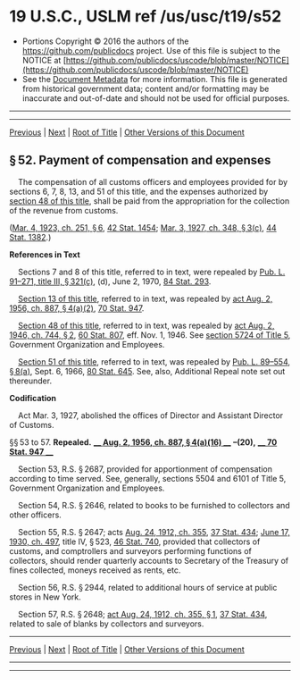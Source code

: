 ---
---

# 19 U.S.C., USLM ref /us/usc/t19/s52

* Portions Copyright © 2016 the authors of the https://github.com/publicdocs project.
  Use of this file is subject to the NOTICE at [https://github.com/publicdocs/uscode/blob/master/NOTICE](https://github.com/publicdocs/uscode/blob/master/NOTICE)
* See the [Document Metadata](././../../../..//README.md) for more information.
  This file is generated from historical government data; content and/or formatting may be inaccurate and out-of-date and should not be used for official purposes.

----------
----------

[Previous](./../../../..//us/usc/t19/ch1/m__us_usc_t19_s49.md) | [Next](./../../../..//us/usc/t19/ch1/m__us_usc_t19_s58.md) | [Root of Title](./../../../../) | [Other Versions of this Document](https://publicdocs.github.io/go/links?ns=uslm&ref=%2Fus%2Fusc%2Ft19%2Fs52)

## § 52. Payment of compensation and expenses

    The compensation of all customs officers and employees provided for by sections 6, 7, 8, 13, and 51 of this title, and the expenses authorized by [section 48 of this title][/us/usc/t19/s48], shall be paid from the appropriation for the collection of the revenue from customs.

([Mar. 4, 1923, ch. 251, § 6][/us/act/1923-03-04/ch251/s6], [42 Stat. 1454][/us/stat/42/1454]; [Mar. 3, 1927, ch. 348, § 3(c)][/us/act/1927-03-03/ch348/s3/c], [44 Stat. 1382][/us/stat/44/1382].)

 __References in Text__ 

    Sections 7 and 8 of this title, referred to in text, were repealed by [Pub. L. 91–271, title III, § 321(c)][/us/pl/91/271/s321/c], (d), June 2, 1970, [84 Stat. 293][/us/stat/84/293].

    [Section 13 of this title][/us/usc/t19/s13], referred to in text, was repealed by [act Aug. 2, 1956, ch. 887, § 4(a)(2)][/us/act/1956-08-02/ch887/s4/a/2], [70 Stat. 947][/us/stat/70/947].

    [Section 48 of this title][/us/usc/t19/s48], referred to in text, was repealed by [act Aug. 2, 1946, ch. 744, § 2][/us/act/1946-08-02/ch744/s2], [60 Stat. 807][/us/stat/60/807], eff. Nov. 1, 1946. See [section 5724 of Title 5][/us/usc/t5/s5724], Government Organization and Employees.

    [Section 51 of this title][/us/usc/t19/s51], referred to in text, was repealed by [Pub. L. 89–554, § 8(a)][/us/pl/89/554/s8/a], Sept. 6, 1966, [80 Stat. 645][/us/stat/80/645]. See, also, Additional Repeal note set out thereunder.

 __Codification__ 

    Act Mar. 3, 1927, abolished the offices of Director and Assistant Director of Customs.

§§ 53 to 57. __Repealed.__  __[__  __Aug. 2, 1956, ch. 887, § 4(a)(16)__  __][/us/act/1956-08-02/ch887/s4/a/16]__  __–(20),__  __[__  __70 Stat. 947__  __][/us/stat/70/947]__ 

    Section 53, R.S. § 2687, provided for apportionment of compensation according to time served. See, generally, sections 5504 and 6101 of Title 5, Government Organization and Employees.

    Section 54, R.S. § 2646, related to books to be furnished to collectors and other officers.

    Section 55, R.S. § 2647; acts [Aug. 24, 1912, ch. 355][/us/act/1912-08-24/ch355], [37 Stat. 434][/us/stat/37/434]; [June 17, 1930, ch. 497][/us/act/1930-06-17/ch497], title IV, § 523, [46 Stat. 740][/us/stat/46/740], provided that collectors of customs, and comptrollers and surveyors performing functions of collectors, should render quarterly accounts to Secretary of the Treasury of fines collected, moneys received as rents, etc.

    Section 56, R.S. § 2944, related to additional hours of service at public stores in New York.

    Section 57, R.S. § 2648; [act Aug. 24, 1912, ch. 355, § 1][/us/act/1912-08-24/ch355/s1], [37 Stat. 434][/us/stat/37/434], related to sale of blanks by collectors and surveyors.

----------

[Previous](./../../../..//us/usc/t19/ch1/m__us_usc_t19_s49.md) | [Next](./../../../..//us/usc/t19/ch1/m__us_usc_t19_s58.md) | [Root of Title](./../../../../) | [Other Versions of this Document](https://publicdocs.github.io/go/links?ns=uslm&ref=%2Fus%2Fusc%2Ft19%2Fs52)

----------
----------

[/us/usc/t19/s48]: https://publicdocs.github.io/go/links?ns=uslm&ref=%2Fus%2Fusc%2Ft19%2Fs48
[/us/act/1923-03-04/ch251/s6]: https://publicdocs.github.io/go/links?ns=uslm&ref=%2Fus%2Fact%2F1923-03-04%2Fch251%2Fs6
[/us/stat/42/1454]: https://publicdocs.github.io/go/links?ns=uslm&ref=%2Fus%2Fstat%2F42%2F1454
[/us/act/1927-03-03/ch348/s3/c]: https://publicdocs.github.io/go/links?ns=uslm&ref=%2Fus%2Fact%2F1927-03-03%2Fch348%2Fs3%2Fc
[/us/stat/44/1382]: https://publicdocs.github.io/go/links?ns=uslm&ref=%2Fus%2Fstat%2F44%2F1382
[/us/pl/91/271/s321/c]: https://publicdocs.github.io/go/links?ns=uslm&ref=%2Fus%2Fpl%2F91%2F271%2Fs321%2Fc
[/us/stat/84/293]: https://publicdocs.github.io/go/links?ns=uslm&ref=%2Fus%2Fstat%2F84%2F293
[/us/usc/t19/s13]: https://publicdocs.github.io/go/links?ns=uslm&ref=%2Fus%2Fusc%2Ft19%2Fs13
[/us/act/1956-08-02/ch887/s4/a/2]: https://publicdocs.github.io/go/links?ns=uslm&ref=%2Fus%2Fact%2F1956-08-02%2Fch887%2Fs4%2Fa%2F2
[/us/stat/70/947]: https://publicdocs.github.io/go/links?ns=uslm&ref=%2Fus%2Fstat%2F70%2F947
[/us/usc/t19/s48]: https://publicdocs.github.io/go/links?ns=uslm&ref=%2Fus%2Fusc%2Ft19%2Fs48
[/us/act/1946-08-02/ch744/s2]: https://publicdocs.github.io/go/links?ns=uslm&ref=%2Fus%2Fact%2F1946-08-02%2Fch744%2Fs2
[/us/stat/60/807]: https://publicdocs.github.io/go/links?ns=uslm&ref=%2Fus%2Fstat%2F60%2F807
[/us/usc/t5/s5724]: https://publicdocs.github.io/go/links?ns=uslm&ref=%2Fus%2Fusc%2Ft5%2Fs5724
[/us/usc/t19/s51]: https://publicdocs.github.io/go/links?ns=uslm&ref=%2Fus%2Fusc%2Ft19%2Fs51
[/us/pl/89/554/s8/a]: https://publicdocs.github.io/go/links?ns=uslm&ref=%2Fus%2Fpl%2F89%2F554%2Fs8%2Fa
[/us/stat/80/645]: https://publicdocs.github.io/go/links?ns=uslm&ref=%2Fus%2Fstat%2F80%2F645
[/us/act/1956-08-02/ch887/s4/a/16]: https://publicdocs.github.io/go/links?ns=uslm&ref=%2Fus%2Fact%2F1956-08-02%2Fch887%2Fs4%2Fa%2F16
[/us/stat/70/947]: https://publicdocs.github.io/go/links?ns=uslm&ref=%2Fus%2Fstat%2F70%2F947
[/us/act/1912-08-24/ch355]: https://publicdocs.github.io/go/links?ns=uslm&ref=%2Fus%2Fact%2F1912-08-24%2Fch355
[/us/stat/37/434]: https://publicdocs.github.io/go/links?ns=uslm&ref=%2Fus%2Fstat%2F37%2F434
[/us/act/1930-06-17/ch497]: https://publicdocs.github.io/go/links?ns=uslm&ref=%2Fus%2Fact%2F1930-06-17%2Fch497
[/us/stat/46/740]: https://publicdocs.github.io/go/links?ns=uslm&ref=%2Fus%2Fstat%2F46%2F740
[/us/act/1912-08-24/ch355/s1]: https://publicdocs.github.io/go/links?ns=uslm&ref=%2Fus%2Fact%2F1912-08-24%2Fch355%2Fs1
[/us/stat/37/434]: https://publicdocs.github.io/go/links?ns=uslm&ref=%2Fus%2Fstat%2F37%2F434


